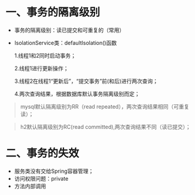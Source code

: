# 一、事务的隔离级别
+ 事务的隔离级别：读已提交和可重复的（常用）
+ IsolationService类：defaultIsolation()函数

    1.线程1和2同时启动事务；
    
    2.线程1进行更新操作；
    
    3.线程2在线程1“更新后”，“提交事务”前(和后)进行两次查询；
    
    4.两次查询结果，根据数据库默认事务隔离级别而定；

> mysql默认隔离级别为RR（read repeated），两次查询结果相同（可重复读）；

> h2默认隔离级别为RC(read committed),两次查询结果不同（读已提交）；

# 二、事务的失效
+ 服务类没有交给Spring容器管理；
+ 访问权限问题：private
+ 方法内部调用